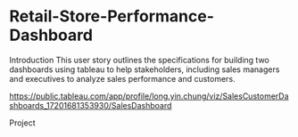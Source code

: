 # Retail-Store-Performance-Dashboard
Introduction
This user story outlines the specifications for building two dashboards using tableau to help stakeholders, including sales managers and executives to analyze sales performance and customers.


https://public.tableau.com/app/profile/long.yin.chung/viz/SalesCustomerDashboards_17201681353930/SalesDashboard

Project
